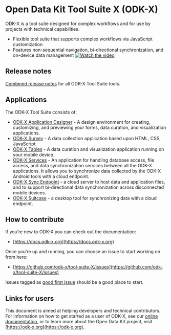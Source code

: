 # Open Data Kit Tool Suite X (ODK-X)

ODK-X is a tool suite designed for complex workflows and for use by projects with technical capabilities.

- Flexible tool suite that supports complex workflows via JavaScript customization
- Features non-sequential navigation, bi-directional synchronization, and on-device data management
  [![Watch the video](https://img.youtube.com/vi/nTQUwghvy5Q/default.jpg)](https://www.youtube.com/watch?v=fdfkTH-Wm2w&list=PLIYnQe46znLWXvhB57llCqPr7tE2yRlFF)

## Release notes
[Combined release notes](https://github.com/odk-x/tool-suite-X/wiki/ODK-X-Tool-Suite-Release-Notes) for all ODK-X Tool Suite tools.

## Applications
The ODK-X Tool Suite consists of:
- [ODK-X Application Designer](https://github.com/odk-x/app-designer) - A design environment for creating, customizing, and previewing your forms, data curation, and visualization applications.
- [ODK-X Survey](https://github.com/odk-x/survey) - A data collection application based upon HTML, CSS, JavaScript.
- [ODK-X Tables](https://github.com/odk-x/tables) - A data curation and visualization application running on your mobile device.
- [ODK-X Services](https://github.com/odk-x/services) - An application for handling database access, file access, and data synchronization services between all the ODK-X applications. It allows you to synchronize data collected by the ODK-X Android tools with a cloud endpoint.
- [ODK-X Sync Endpoint](https://github.com/odk-x/sync-endpoint) - a cloud server to host data and application files, and to support bi-directional data synchronization across disconnected mobile devices.
- [ODK-X Suitcase](https://github.com/odk-x/suitcase) - a desktop tool for synchronizing data with a cloud endpoint.

## How to contribute
If you’re new to ODK-X you can check out the documentation:
- [https://docs.odk-x.org](https://docs.odk-x.org)

Once you’re up and running, you can choose an issue to start working on from here: 
- [https://github.com/odk-x/tool-suite-X/issues](https://github.com/odk-x/tool-suite-X/issues)

Issues tagged as [good first issue](https://github.com/odk-x/tool-suite-X/issues?q=is%3Aissue+is%3Aopen+label%3A%22good+first+issue%22) should be a good place to start.

## Links for users
This document is aimed at helping developers and technical contributors. For information on how to get started as a user of ODK-X, see our [online documentation](https://docs.odk-x.org), or to learn more about the Open Data Kit project, visit [https://odk-x.org](https://odk-x.org).
